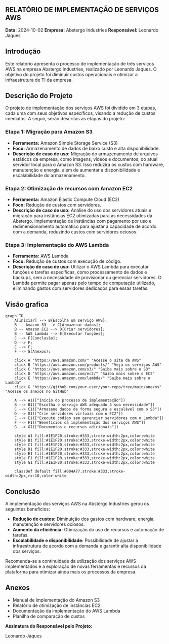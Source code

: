 ## RELATÓRIO DE IMPLEMENTAÇÃO DE SERVIÇOS AWS

**Data:** 2024-10-02
**Empresa:** Abstergo Industries
**Responsável:** Leonardo Jaques

## Introdução

Este relatório apresenta o processo de implementação de três serviços AWS na empresa Abstergo Industries, realizado por Leonardo Jaques. O objetivo do projeto foi diminuir custos operacionais e otimizar a infraestrutura de TI da empresa.


## Descrição do Projeto

O projeto de implementação dos serviços AWS foi dividido em 3 etapas, cada uma com seus objetivos específicos, visando a redução de custos imediatos. A seguir, serão descritas as etapas do projeto:


### Etapa 1: Migração para Amazon S3

* **Ferramenta:** Amazon Simple Storage Service (S3)
* **Foco:** Armazenamento de dados de baixo custo e alta disponibilidade.
* **Descrição de caso de uso:** Migração do armazenamento de arquivos estáticos da empresa, como imagens, vídeos e documentos, do atual servidor local para o Amazon S3. Isso reduzirá os custos com hardware, manutenção e energia, além de aumentar a disponibilidade e escalabilidade do armazenamento.


### Etapa 2: Otimização de recursos com Amazon EC2

* **Ferramenta:** Amazon Elastic Compute Cloud (EC2)
* **Foco:**  Redução de custos com servidores.
* **Descrição de caso de uso:**  Análise do uso dos servidores atuais e migração para instâncias EC2 otimizadas para as necessidades da Abstergo. Implementação de instâncias com pagamento por uso e redimensionamento automático para ajustar a capacidade de acordo com a demanda, reduzindo custos com servidores ociosos.


### Etapa 3: Implementação do AWS Lambda

* **Ferramenta:** AWS Lambda
* **Foco:**  Redução de custos com execução de código.
* **Descrição de caso de uso:**  Utilizar o AWS Lambda para executar funções e tarefas específicas, como processamento de dados e backups, sem a necessidade de provisionar ou gerenciar servidores. O Lambda permite pagar apenas pelo tempo de computação utilizado, eliminando gastos com servidores dedicados para essas tarefas.


## Visão grafica

```mermaid
graph TD
    A[Iniciar] --> B{Escolha um serviço AWS};
    B -- Amazon S3 --> C[Armazenar dados];
    B -- Amazon EC2 --> D[Criar servidores];
    B -- AWS Lambda --> E[Executar funções];
    C --> F[Conclusão];
    D --> F;
    E --> F;
    F --> G(Anexos);

    click A "https://aws.amazon.com/" "Acesse o site da AWS"
    click B "https://aws.amazon.com/products/" "Veja os serviços AWS"
    click C "https://aws.amazon.com/s3/" "Saiba mais sobre o S3"
    click D "https://aws.amazon.com/ec2/" "Saiba mais sobre o EC2"
    click E "https://aws.amazon.com/lambda/" "Saiba mais sobre o Lambda"
    click G "https://github.com/your-user/your-repo/tree/main/anexos" "Acesse os anexos no GitHub"

    A --> A1(["Início do processo de implementação"])
    B --> B1(["Escolha o serviço AWS adequado à sua necessidade"])
    C --> C1(["Armazene dados de forma segura e escalável com o S3"])
    D --> D1(["Crie servidores virtuais com o EC2"])
    E --> E1(["Execute código sem gerenciar servidores com o Lambda"])
    F --> F1(["Benefícios da implementação dos serviços AWS"])
    G --> G1(["Documentos e recursos adicionais"])

    style A1 fill:#1E1F20,stroke:#333,stroke-width:2px,color:white
    style B1 fill:#1E1F20,stroke:#333,stroke-width:2px,color:white
    style C1 fill:#1E1F20,stroke:#333,stroke-width:2px,color:white
    style D1 fill:#1E1F20,stroke:#333,stroke-width:2px,color:white
    style E1 fill:#1E1F20,stroke:#333,stroke-width:2px,color:white
    style F1 fill:#1E1F20,stroke:#333,stroke-width:2px,color:white
    style G1 fill:#1E1F20,stroke:#333,stroke-width:2px,color:white

    classDef default fill:#004A77,stroke:#333,stroke-width:2px,rx:10,color:white
```

## Conclusão

A implementação dos serviços AWS na Abstergo Industries gerou os seguintes benefícios:

* **Redução de custos:** Diminuição dos gastos com hardware, energia, manutenção e servidores ociosos.
* **Aumento da eficiência:** Otimização do uso de recursos e automação de tarefas.
* **Escalabilidade e disponibilidade:**  Possibilidade de ajustar a infraestrutura de acordo com a demanda e garantir alta disponibilidade dos serviços.

Recomenda-se a continuidade da utilização dos serviços AWS implementados e a exploração de novas ferramentas e recursos da plataforma para otimizar ainda mais os processos da empresa.


## Anexos

* Manual de implementação do Amazon S3
* Relatório de otimização de instâncias EC2
* Documentação da implementação do AWS Lambda
* Planilha de comparação de custos


**Assinatura do Responsável pelo Projeto:**

Leonardo Jaques
